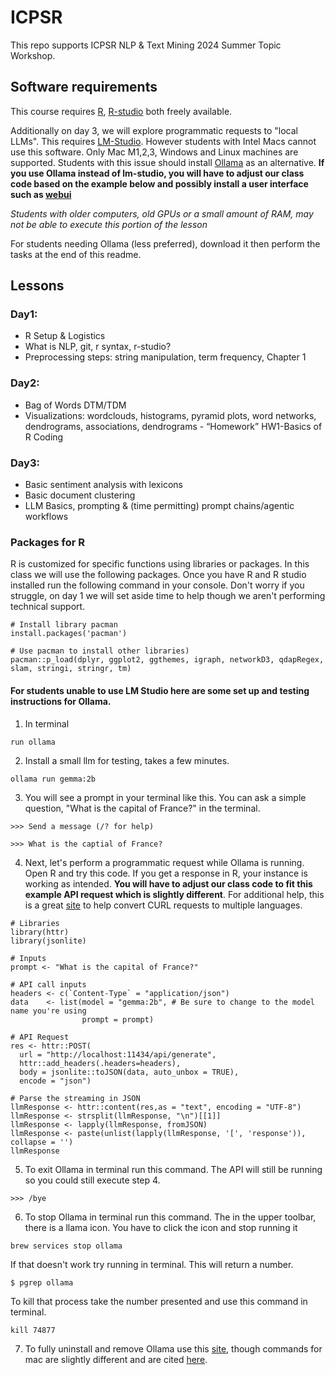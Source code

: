# ICPSR

This repo supports ICPSR NLP & Text Mining 2024 Summer Topic Workshop.

## Software requirements

This course requires [R](https://cran.r-project.org/), [R-studio](https://posit.co/download/rstudio-desktop/) both freely available.

Additionally on day 3, we will explore programmatic requests to "local LLMs". This requires [LM-Studio](https://lmstudio.ai/). However students with Intel Macs cannot use this software. Only Mac M1,2,3, Windows and Linux machines are supported. Students with this issue should install [Ollama](https://ollama.com/download) as an alternative. **If you use Ollama instead of lm-studio, you will have to adjust our class code based on the example below and possibly install a user interface such as [webui](https://github.com/open-webui/open-webui)**

*Students with older computers, old GPUs or a small amount of RAM, may not be able to execute this portion of the lesson*

For students needing Ollama (less preferred), download it then perform the tasks at the end of this readme.

## Lessons

### Day1:

-   R Setup & Logistics
-   What is NLP, git, r syntax, r-studio?
-   Preprocessing steps: string manipulation, term frequency, Chapter 1

### Day2:

-   Bag of Words DTM/TDM
-   Visualizations: wordclouds, histograms, pyramid plots, word networks, dendrograms, associations, dendrograms - “Homework” HW1-Basics of R Coding

### Day3:

-   Basic sentiment analysis with lexicons
-   Basic document clustering
-   LLM Basics, prompting & (time permitting) prompt chains/agentic workflows

### Packages for R

R is customized for specific functions using libraries or packages.  In this class we will use the following packages.  Once you have R and R studio installed run the following command in your console.  Don't worry if you struggle, on day 1 we will set aside time to help though we aren't performing technical support.

```
# Install library pacman
install.packages('pacman')

# Use pacman to install other libraries)
pacman::p_load(dplyr, ggplot2, ggthemes, igraph, networkD3, qdapRegex, slam, stringi, stringr, tm)

```


#### For students unable to use LM Studio here are some set up and testing instructions for Ollama.

1. In terminal

`run ollama`

2.  Install a small llm for testing, takes a few minutes.

`ollama run gemma:2b`

3.  You will see a prompt in your terminal like this. You can ask a simple question, "What is the capital of France?" in the terminal.

`>>> Send a message (/? for help)`

`>>> What is the captial of France?`

4.  Next, let's perform a programmatic request while Ollama is running. Open R and try this code. If you get a response in R, your instance is working as intended. **You will have to adjust our class code to fit this example API request which is slightly different**.  For additional help, this is a great [site](https://curlconverter.com/r/) to help convert CURL requests to multiple languages.

```         
# Libraries
library(httr)
library(jsonlite)

# Inputs
prompt <- "What is the capital of France?" 

# API call inputs
headers <- c(`Content-Type` = "application/json") 
data    <- list(model = "gemma:2b", # Be sure to change to the model name you're using
                prompt = prompt)

# API Request
res <- httr::POST(
  url = "http://localhost:11434/api/generate", 
  httr::add_headers(.headers=headers), 
  body = jsonlite::toJSON(data, auto_unbox = TRUE), 
  encode = "json")

# Parse the streaming in JSON
llmResponse <- httr::content(res,as = "text", encoding = "UTF-8")
llmResponse <- strsplit(llmResponse, "\n")[[1]]
llmResponse <- lapply(llmResponse, fromJSON)
llmResponse <- paste(unlist(lapply(llmResponse, '[', 'response')), collapse = '')
llmResponse
```

5. To exit Ollama in terminal run this command.  The API will still be running so you could still execute step 4.

`>>> /bye`

6. To stop Ollama in terminal run this command.  The in the upper toolbar, there is a llama icon.  You have to click the icon and stop running it

`brew services stop ollama`

If that doesn't work try running in terminal.  This will return a number.  

`$ pgrep ollama` 

To kill that process take the number presented and use this command in terminal.

`kill 74877`

7. To fully uninstall and remove Ollama use this [site](https://collabnix.com/how-to-uninstall-ollama/#Stop_the_Ollama_Service), though commands for mac are slightly different and are cited [here](https://github.com/ollama/ollama/issues/2028).
